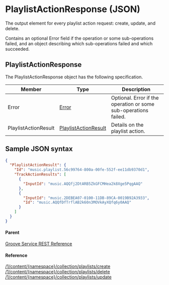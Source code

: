 # PlaylistActionResponse (JSON)
The output element for every playlist action request: create, update, and delete.

Contains an optional Error field if the operation or some sub-operations failed, and an object describing which sub-operations failed and which succeeded.

## PlaylistActionResponse
The PlaylistActionResponse object has the following specification.

| **Member**           | **Type**                                                                       | **Description**                                                 |
|----------------------|--------------------------------------------------------------------------------|-----------------------------------------------------------------|
| Error                | [Error](JSON_Error.md)                               | Optional. Error if the operation or some sub-operations failed. |
| PlaylistActionResult | [PlaylistActionResult](JSON_PlaylistActionResult.md) | Details on the playlist action.                                 |

## Sample JSON syntax
```json
{
  "PlaylistActionResult": {
    "Id": "music.playlist.56c99764-800a-00fe-552f-ee11db9370d1",
    "TrackActionResults": [
      {
        "InputId": "music.AQQfj2DtARB5ZkGFCMHea2k8Xge5PqgAAQ"
      },
      {
        "InputId": "music.2DEBEA07-0100-11DB-89CA-0019B92A3933",
        "Id": "music.AQQfDfTrflAB2k60n3MOVkAyXQfq6y0AAQ"
      }
    ]
  }
}
```

#### Parent
[Groove Service REST Reference](overview.md)

#### Reference
[/1/content/{namespace}/collection/playlists/create](URI_ContentNamespaceCollectionPlaylistsCreatePOST.md)  
[/1/content/{namespace}/collection/playlists/delete](URI_ContentNamespaceCollectionPlaylistsDeletePOST.md)  
[/1/content/{namespace}/collection/playlists/update](URI_ContentNamespaceCollectionPlaylistsUpdatePOST.md)
